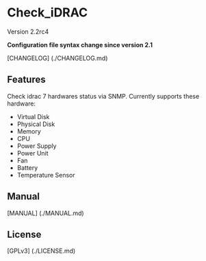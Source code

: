 # Check_iDRAC

Version 2.2rc4

**Configuration file syntax change since version 2.1**

[CHANGELOG] (./CHANGELOG.md)

## Features
Check idrac 7 hardwares status via SNMP. Currently supports these hardware:
- Virtual Disk
- Physical Disk
- Memory
- CPU
- Power Supply
- Power Unit
- Fan
- Battery
- Temperature Sensor

## Manual
[MANUAL] (./MANUAL.md)

## License

[GPLv3] (./LICENSE.md)
